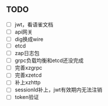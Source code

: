 ## TODO    
- [ ] jwt，看语雀文档
- [ ] api网关
- [ ] dig换成wire
- [ ] etcd
- [ ] zap日志包
- [ ] grpc负载均衡和etcd还没完成
- [ ] 完善xzgrpc
- [ ] 完善xzetcd
- [ ] 补上xzhttp
- [ ] sessionId补上，jwt有效期内无法注销
- [ ] token验证